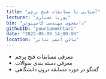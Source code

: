 ```yaml
---
title: "آشنایی با مسابقات فتح پرچم"
lecturer: "پوریا مختاری"
bio: "دانشجوی مهندسی کامپیوتر"
githubID: "pouriamokhtari"
date: "2022-05-09 14:00:00"
location: "سالن آمفی تئاتر"
---
```


- معرفی مسابقات فتح پرچم
- معرفی دسته بندی سوالات
- گفتگو در مورد مسابقه درون دانشگاهی
